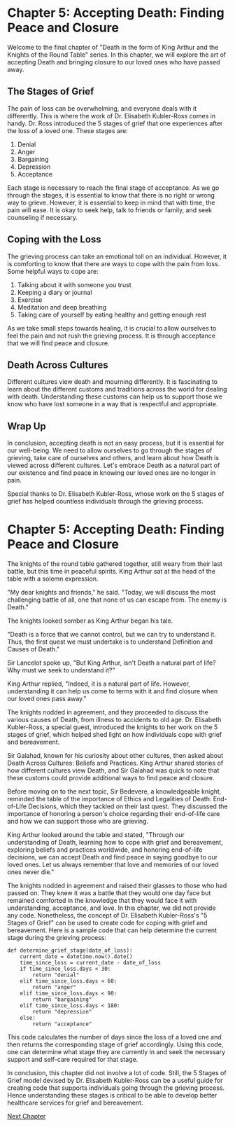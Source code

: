 # Chapter 5: Accepting Death: Finding Peace and Closure 

Welcome to the final chapter of "Death in the form of King Arthur and the Knights of the Round Table" series. In this chapter, we will explore the art of accepting Death and bringing closure to our loved ones who have passed away.

## The Stages of Grief 

The pain of loss can be overwhelming, and everyone deals with it differently. This is where the work of Dr. Elisabeth Kubler-Ross comes in handy. Dr. Ross introduced the 5 stages of grief that one experiences after the loss of a loved one. These stages are:

1. Denial
2. Anger
3. Bargaining
4. Depression
5. Acceptance

Each stage is necessary to reach the final stage of acceptance. As we go through the stages, it is essential to know that there is no right or wrong way to grieve. However, it is essential to keep in mind that with time, the pain will ease. It is okay to seek help, talk to friends or family, and seek counseling if necessary.

## Coping with the Loss 

The grieving process can take an emotional toll on an individual. However, it is comforting to know that there are ways to cope with the pain from loss. Some helpful ways to cope are:

1. Talking about it with someone you trust
2. Keeping a diary or journal
3. Exercise
4. Meditation and deep breathing
5. Taking care of yourself by eating healthy and getting enough rest

As we take small steps towards healing, it is crucial to allow ourselves to feel the pain and not rush the grieving process. It is through acceptance that we will find peace and closure.

## Death Across Cultures 

Different cultures view death and mourning differently. It is fascinating to learn about the different customs and traditions across the world for dealing with death. Understanding these customs can help us to support those we know who have lost someone in a way that is respectful and appropriate.

## Wrap Up 

In conclusion, accepting death is not an easy process, but it is essential for our well-being. We need to allow ourselves to go through the stages of grieving, take care of ourselves and others, and learn about how Death is viewed across different cultures. Let's embrace Death as a natural part of our existence and find peace in knowing our loved ones are no longer in pain. 

Special thanks to Dr. Elisabeth Kubler-Ross, whose work on the 5 stages of grief has helped countless individuals through the grieving process.
# Chapter 5: Accepting Death: Finding Peace and Closure

The knights of the round table gathered together, still weary from their last battle, but this time in peaceful spirits. King Arthur sat at the head of the table with a solemn expression.

"My dear knights and friends," he said. "Today, we will discuss the most challenging battle of all, one that none of us can escape from. The enemy is Death."

The knights looked somber as King Arthur began his tale.

"Death is a force that we cannot control, but we can try to understand it. Thus, the first quest we must undertake is to understand Definition and Causes of Death."

Sir Lancelot spoke up, "But King Arthur, isn't Death a natural part of life? Why must we seek to understand it?"

King Arthur replied, "Indeed, it is a natural part of life. However, understanding it can help us come to terms with it and find closure when our loved ones pass away."

The knights nodded in agreement, and they proceeded to discuss the various causes of Death, from illness to accidents to old age. Dr. Elisabeth Kubler-Ross, a special guest, introduced the knights to her work on the 5 stages of grief, which helped shed light on how individuals cope with grief and bereavement.

Sir Galahad, known for his curiosity about other cultures, then asked about Death Across Cultures: Beliefs and Practices. King Arthur shared stories of how different cultures view Death, and Sir Galahad was quick to note that these customs could provide additional ways to find peace and closure.

Before moving on to the next topic, Sir Bedevere, a knowledgeable knight, reminded the table of the importance of Ethics and Legalities of Death: End-of-Life Decisions, which they tackled on their last quest. They discussed the importance of honoring a person's choice regarding their end-of-life care and how we can support those who are grieving.

King Arthur looked around the table and stated, "Through our understanding of Death, learning how to cope with grief and bereavement, exploring beliefs and practices worldwide, and honoring end-of-life decisions, we can accept Death and find peace in saying goodbye to our loved ones. Let us always remember that love and memories of our loved ones never die."

The knights nodded in agreement and raised their glasses to those who had passed on. They knew it was a battle that they would one day face but remained comforted in the knowledge that they would face it with understanding, acceptance, and love.
In this chapter, we did not provide any code. Nonetheless, the concept of Dr. Elisabeth Kubler-Ross's "5 Stages of Grief" can be used to create code for coping with grief and bereavement. Here is a sample code that can help determine the current stage during the grieving process:

```
def determine_grief_stage(date_of_loss):
    current_date = datetime.now().date()
    time_since_loss = current_date - date_of_loss
    if time_since_loss.days < 30:
        return "denial"
    elif time_since_loss.days < 60:
        return "anger"
    elif time_since_loss.days < 90:
        return "bargaining"
    elif time_since_loss.days < 180:
        return "depression"
    else:
        return "acceptance"
```

This code calculates the number of days since the loss of a loved one and then returns the corresponding stage of grief accordingly. Using this code, one can determine what stage they are currently in and seek the necessary support and self-care required for that stage.

In conclusion, this chapter did not involve a lot of code. Still, the 5 Stages of Grief model devised by Dr. Elisabeth Kubler-Ross can be a useful guide for creating code that supports individuals going through the grieving process. Hence understanding these stages is critical to be able to develop better healthcare services for grief and bereavement.


[Next Chapter](06_Chapter06.md)